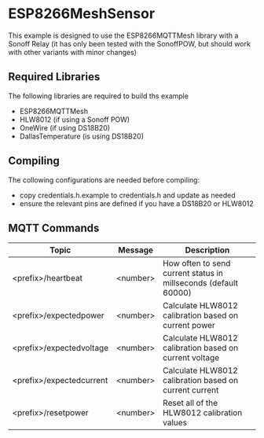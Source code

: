 # ESP8266MeshSensor

This example is designed to use the ESP8266MQTTMesh library with a Sonoff Relay
(it has only been tested with the SonoffPOW, but should work with other variants
with minor changes)

## Required Libraries
The following libraries are required to build ths example
* ESP8266MQTTMesh
* HLW8012 (if using a Sonoff POW)
* OneWire (if using DS18B20)
* DallasTemperature (is using DS18B20)

## Compiling
The collowing configurations are needed before compiling:
* copy credentials.h.example to credentials.h and update as needed
* ensure the relevant pins are defined if you have a DS18B20 or HLW8012

## MQTT Commands

| Topic               | Message     | Description |
|---------------------|-------------|-------------|
| \<prefix>/heartbeat       | \<number>    | How often to send current status in millseconds (default 60000) |
| \<prefix>/expectedpower   | \<number>    | Calculate HLW8012 calibration based on current power            |
| \<prefix>/expectedvoltage | \<number>    | Calculate HLW8012 calibration based on current voltage          |
| \<prefix>/expectedcurrent | \<number>    | Calculate HLW8012 calibration based on current current          |
| \<prefix>/resetpower      | \<number>    | Reset all of the HLW8012 calibration values                     |
